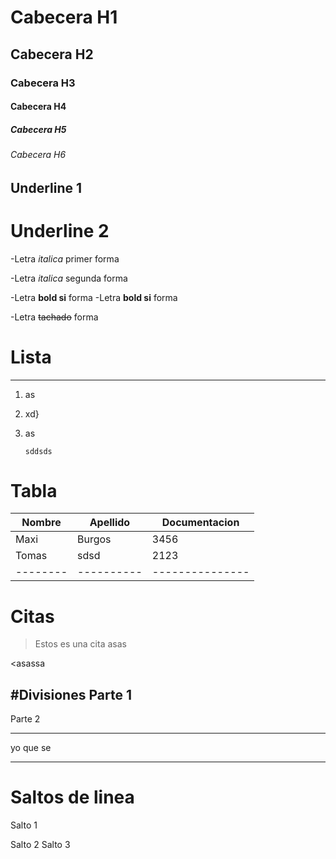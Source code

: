 # Cabecera H1
## Cabecera H2
### Cabecera H3
#### Cabecera H4
##### Cabecera H5
###### Cabecera H6 

Underline 1
----------------

Underline 2
==================


-Letra *italica* primer forma

-Letra _italica_ segunda forma

-Letra **bold si** forma
-Letra __bold si__ forma

-Letra ~~tachado~~ forma

# Lista
----------

1. as
2. xd}
3. as

   ```
   sddsds
   ```

# Tabla
| Nombre | Apellido | Documentacion |
|--------|----------|---------------|
|Maxi | Burgos | 3456 |
|Tomas | sdsd |2123|
|--------|----------|---------------|


# Citas
>Estos es una cita
>asas
>

<asassa


#Divisiones
Parte 1
---
Parte 2
***

yo que se 
___


# Saltos de linea
Salto 1 

Salto 2
Salto 3


